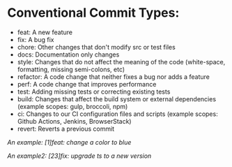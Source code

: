 # Conventional Commit Types:
  - feat: A new feature
  - fix: A bug fix
  - chore: Other changes that don't modify src or test files
  - docs: Documentation only changes
  - style: Changes that do not affect the meaning of the code (white-space, formatting, missing semi-colons, etc)
  - refactor: A code change that neither fixes a bug nor adds a feature
  - perf: A code change that improves performance
  - test: Adding missing tests or correcting existing tests
  - build: Changes that affect the build system or external dependencies (example scopes: gulp, broccoli, npm)
  - ci: Changes to our CI configuration files and scripts (example scopes: Github Actions, Jenkins, BrowserStack)
  - revert: Reverts a previous commit

*An example: [1]feat: change a color to blue*

*An example2: [23]fix: upgrade ts to a new version*

